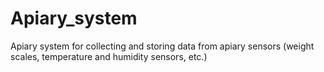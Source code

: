 # Apiary_system
Apiary system for collecting and storing data from apiary sensors (weight scales, temperature and humidity sensors, etc.)
